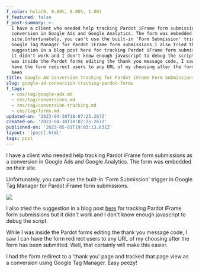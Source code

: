 ```yaml
---
f_color: hsla(0, 0.00%, 0.00%, 1.00)
f_featured: false
f_post-summary: >-
  I have a client who needed help tracking Pardot iFrame form submissions as a
  conversion in Google Ads and Google Analytics. The form was embedded on their
  site.Unfortunately, you can't use the built-in 'Form Submission' trigger in
  Google Tag Manager for Pardot iFrame form submissions.I also tried the
  suggestion in a blog post here for tracking Pardot iFrame form submissions but
  it didn't work and I don't know enough javascript to debug the script.While I
  was inside the Pardot forms editing the thank you message code, I saw I can
  have the form redirect users to any URL of my choosing after the form has
  been 
title: Google Ad Conversion Tracking for Pardot iFrame Form Submissions
slug: google-ad-conversion-tracking-pardot-forms
f_tags:
  - cms/tag/google-ads.md
  - cms/tag/conversions.md
  - cms/tag/conversion-tracking.md
  - cms/tag/forms.md
updated-on: '2023-04-30T18:07:25.267Z'
created-on: '2023-04-30T18:07:25.267Z'
published-on: '2023-05-01T19:03:13.631Z'
layout: '[post].html'
tags: post
---
```


I have a client who needed help tracking Pardot iFrame form submissions as a conversion in Google Ads and Google Analytics. The form was embedded on their site.

Unfortunately, you can't use the built-in 'Form Submission' trigger in Google Tag Manager for Pardot iFrame form submissions.

![](https://uploads-ssl.webflow.com/643ef3037ed557253b9bbcfe/644eae2f152cad6ccf6301f2_CleanShot-2022-06-04-at-10.50.22%402x.jpeg)

I also tried the suggestion in a blog post [here](https://www.obilityb2b.com/blog/3-ways-to-track-pardot-conversions-in-google-analytics/?ref=freak.marketing#:~:text=In%20Pardot%2C%20go%20to%20Marketing,GTM%20loads%20within%20the%20iFrame.&text=In%20GTM%2C%20create%20a%20Tag,new%20code%20within%20the%20iframe) for tracking Pardot iFrame form submissions but it didn't work and I don't know enough javascript to debug the script.

While I was inside the Pardot forms editing the thank you message code, I saw I can have the form redirect users to any URL of my choosing after the form has been submitted. Well, that certainly will make this easier.

I had the form redirect to a 'thank you' page and tracked that page view as a conversion using Google Tag Manager. Easy peezy!
